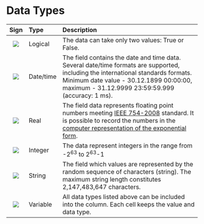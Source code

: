 # Data Types

| Sign | Type | Description |
| :--------: | :------ | :------ |
| ![](../images/icons/data-types/boolean_default.svg) | Logical | The data can take only two values: True or False. |
| ![](../images/icons/data-types/datetime_default.svg) | Date/time | The field contains the date and time data. Several date/time formats are supported, including the international standards formats. Minimum date value - 30.12.1899 00:00:00, maximum - 31.12.9999 23:59:59.999 (accuracy: 1 ms). |
| ![](../images/icons/data-types/float_default.svg) | Real | The field data represents floating point numbers meeting [IEEE 754-2008](https://ru.wikipedia.org/wiki/IEEE_754-2008) standard. It is possible to record the numbers in the [computer representation of the exponential form](https://ru.wikipedia.org/wiki/Экспоненциальная_запись). |
| ![](../images/icons/data-types/integer_default.svg) | Integer | The data represent integers in the range from -2<sup>63</sup> to 2<sup>63</sup>-1 |
| ![](../images/icons/data-types/string_default.svg) | String | The field which values are represented by the random sequence of characters (string). The maximum string length constitutes 2,147,483,647 characters. |
| ![](../images/icons/data-types/variant_default.svg) | Variable | All data types listed above can be included into the column. Each cell keeps the value and data type. |
